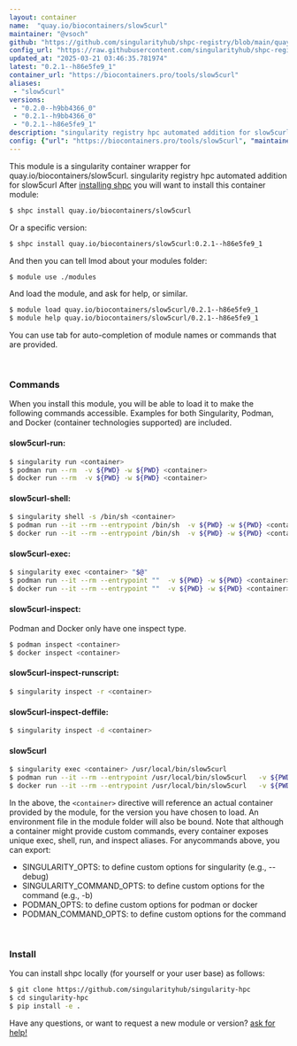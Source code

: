 ```yaml
---
layout: container
name:  "quay.io/biocontainers/slow5curl"
maintainer: "@vsoch"
github: "https://github.com/singularityhub/shpc-registry/blob/main/quay.io/biocontainers/slow5curl/container.yaml"
config_url: "https://raw.githubusercontent.com/singularityhub/shpc-registry/main/quay.io/biocontainers/slow5curl/container.yaml"
updated_at: "2025-03-21 03:46:35.781974"
latest: "0.2.1--h86e5fe9_1"
container_url: "https://biocontainers.pro/tools/slow5curl"
aliases:
 - "slow5curl"
versions:
 - "0.2.0--h9bb4366_0"
 - "0.2.1--h9bb4366_0"
 - "0.2.1--h86e5fe9_1"
description: "singularity registry hpc automated addition for slow5curl"
config: {"url": "https://biocontainers.pro/tools/slow5curl", "maintainer": "@vsoch", "description": "singularity registry hpc automated addition for slow5curl", "latest": {"0.2.1--h86e5fe9_1": "sha256:57c48d4dcc8c2888f27ee0e36612135f618f5d369b3b0b95ba5b5ed442d4c4c5"}, "tags": {"0.2.0--h9bb4366_0": "sha256:591438316c6fa7ffd31bea7f30450160206d8fadc4ea639aaa192b44a1a67426", "0.2.1--h9bb4366_0": "sha256:da3b9817c5bd6cf4a510b00bab17380055a0730808ea2e4f11dd5d588186b8ea", "0.2.1--h86e5fe9_1": "sha256:57c48d4dcc8c2888f27ee0e36612135f618f5d369b3b0b95ba5b5ed442d4c4c5"}, "docker": "quay.io/biocontainers/slow5curl", "aliases": {"slow5curl": "/usr/local/bin/slow5curl"}}
---
```


This module is a singularity container wrapper for quay.io/biocontainers/slow5curl.
singularity registry hpc automated addition for slow5curl
After [installing shpc](#install) you will want to install this container module:


```bash
$ shpc install quay.io/biocontainers/slow5curl
```

Or a specific version:

```bash
$ shpc install quay.io/biocontainers/slow5curl:0.2.1--h86e5fe9_1
```

And then you can tell lmod about your modules folder:

```bash
$ module use ./modules
```

And load the module, and ask for help, or similar.

```bash
$ module load quay.io/biocontainers/slow5curl/0.2.1--h86e5fe9_1
$ module help quay.io/biocontainers/slow5curl/0.2.1--h86e5fe9_1
```

You can use tab for auto-completion of module names or commands that are provided.

<br>

### Commands

When you install this module, you will be able to load it to make the following commands accessible.
Examples for both Singularity, Podman, and Docker (container technologies supported) are included.

#### slow5curl-run:

```bash
$ singularity run <container>
$ podman run --rm  -v ${PWD} -w ${PWD} <container>
$ docker run --rm  -v ${PWD} -w ${PWD} <container>
```

#### slow5curl-shell:

```bash
$ singularity shell -s /bin/sh <container>
$ podman run --it --rm --entrypoint /bin/sh  -v ${PWD} -w ${PWD} <container>
$ docker run --it --rm --entrypoint /bin/sh  -v ${PWD} -w ${PWD} <container>
```

#### slow5curl-exec:

```bash
$ singularity exec <container> "$@"
$ podman run --it --rm --entrypoint ""  -v ${PWD} -w ${PWD} <container> "$@"
$ docker run --it --rm --entrypoint ""  -v ${PWD} -w ${PWD} <container> "$@"
```

#### slow5curl-inspect:

Podman and Docker only have one inspect type.

```bash
$ podman inspect <container>
$ docker inspect <container>
```

#### slow5curl-inspect-runscript:

```bash
$ singularity inspect -r <container>
```

#### slow5curl-inspect-deffile:

```bash
$ singularity inspect -d <container>
```


#### slow5curl

```bash
$ singularity exec <container> /usr/local/bin/slow5curl
$ podman run --it --rm --entrypoint /usr/local/bin/slow5curl   -v ${PWD} -w ${PWD} <container> -c " $@"
$ docker run --it --rm --entrypoint /usr/local/bin/slow5curl   -v ${PWD} -w ${PWD} <container> -c " $@"
```



In the above, the `<container>` directive will reference an actual container provided
by the module, for the version you have chosen to load. An environment file in the
module folder will also be bound. Note that although a container
might provide custom commands, every container exposes unique exec, shell, run, and
inspect aliases. For anycommands above, you can export:

 - SINGULARITY_OPTS: to define custom options for singularity (e.g., --debug)
 - SINGULARITY_COMMAND_OPTS: to define custom options for the command (e.g., -b)
 - PODMAN_OPTS: to define custom options for podman or docker
 - PODMAN_COMMAND_OPTS: to define custom options for the command

<br>

### Install

You can install shpc locally (for yourself or your user base) as follows:

```bash
$ git clone https://github.com/singularityhub/singularity-hpc
$ cd singularity-hpc
$ pip install -e .
```

Have any questions, or want to request a new module or version? [ask for help!](https://github.com/singularityhub/singularity-hpc/issues)